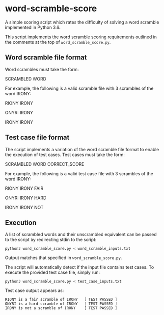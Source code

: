 # word-scramble-score
A simple scoring script which rates the difficulty of solving a word scramble implemented in Python 3.6.

This script implements the word scramble scoring requirements outlined in the comments at the top of `word_scramble_score.py`.

## Word scramble file format
Word scrambles must take the form:

SCRAMBLED WORD
  
For example, the following is a valid scramble file with 3 scrambles of the word IRONY:

RIONY IRONY

ONYRI IRONY

IRONY IRONY

## Test case file format
The script implements a variation of the word scramble file format to enable the execution of test cases. Test cases must take the form:

SCRAMBLED WORD CORRECT_SCORE

For example, the following is a valid test case file with 3 scrambles of the word IRONY:

RIONY IRONY FAIR

ONYRI IRONY HARD

IRONY IRONY NOT

## Execution
A list of scrambled words and their unscrambled equivalent can be passed to the script by redirecting stdin to the script:
```
python3 word_scramble_score.py < word_scramble_inputs.txt
```

Output matches that specified in `word_scramble_score.py`.

The script will automatically detect if the input file contains test cases. To execute the provided test case file, simply run:
```
python3 word_scramble_score.py < test_case_inputs.txt
```

Test case output appears as:
```
RIONY is a fair scramble of IRONY	[ TEST PASSED ]
ONYRI is a hard scramble of IRONY	[ TEST PASSED ]
IRONY is not a scramble of IRONY	[ TEST PASSED ]
```
